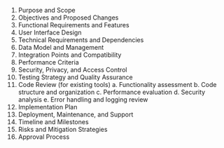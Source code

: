 1. Purpose and Scope
2. Objectives and Proposed Changes
3. Functional Requirements and Features
4. User Interface Design
5. Technical Requirements and Dependencies
6. Data Model and Management
7. Integration Points and Compatibility
8. Performance Criteria
9. Security, Privacy, and Access Control
10. Testing Strategy and Quality Assurance
11. Code Review (for existing tools)
   a. Functionality assessment
   b. Code structure and organization
   c. Performance evaluation
   d. Security analysis
   e. Error handling and logging review
12. Implementation Plan
13. Deployment, Maintenance, and Support
14. Timeline and Milestones
15. Risks and Mitigation Strategies
16. Approval Process
